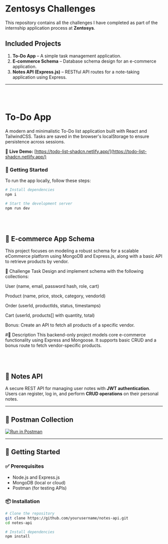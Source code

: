 # Zentosys Challenges

This repository contains all the challenges I have completed as part of the internship application process at **Zentosys**.

## Included Projects

1. **To-Do App** – A simple task management application.  
2. **E-commerce Schema** – Database schema design for an e-commerce application.  
3. **Notes API (Express.js)** – RESTful API routes for a note-taking application using Express.

---
<br>
<br>

# To-Do App

A modern and minimalistic To-Do list application built with React and TailwindCSS. Tasks are saved in the browser's localStorage to ensure persistence across sessions.

🔗 **Live Demo:** [https://todo-list-shadcn.netlify.app/](https://todo-list-shadcn.netlify.app/)

### 🚀 Getting Started

To run the app locally, follow these steps:

```bash
# Install dependencies
npm i

# Start the development server
npm run dev


```


 <br>
 <br>
 
## 🛒 E-commerce App Schema
This project focuses on modeling a robust schema for a scalable eCommerce platform using MongoDB and Express.js, along with a basic API to retrieve products by vendor.

📌 Challenge Task
Design and implement schema with the following collections:

User (name, email, password hash, role, cart)

Product (name, price, stock, category, vendorId)

Order (userId, productIds, status, timestamps)

Cart (userId, products[] with quantity, total)

Bonus: Create an API to fetch all products of a specific vendor.

#🧾 Description
This backend-only project models core e-commerce functionality using Express and Mongoose. It supports basic CRUD and a bonus route to fetch vendor-specific products.




<br><br>
## 📝 Notes API

A secure REST API for managing user notes with **JWT authentication**. Users can register, log in, and perform **CRUD operations** on their personal notes.

---

## 🔗 Postman Collection

[![Run in Postman](https://run.pstmn.io/button.svg)](https://gahinathmadake-6297423.postman.co/workspace/Note-API~86362fec-9d64-4c0f-8970-93451ab3ca97/collection/44620367-f4da73bf-c71a-4147-9c73-66a3df0af7af?action=share&creator=44620367)

---

## 🚀 Getting Started

### ✅ Prerequisites

- Node.js and Express.js
- MongoDB (local or cloud)
- Postman (for testing APIs)

### 📦 Installation

```bash
# Clone the repository
git clone https://github.com/yourusername/notes-api.git
cd notes-api

# Install dependencies
npm install
```

